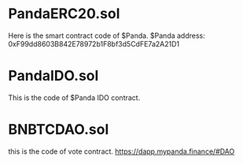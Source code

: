 # PandaERC20.sol
Here is the smart contract code of $Panda.
$Panda address: 0xF99dd8603B842E78972b1F8bf3d5CdFE7a2A21D1


# PandaIDO.sol
This is the code of $Panda IDO contract.

# BNBTCDAO.sol
this is the code of vote contract.
https://dapp.mypanda.finance/#DAO
